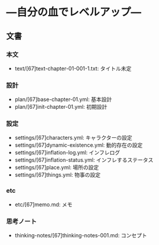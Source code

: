 #  ―自分の血でレベルアップ―
## 文書
### 本文
- text/[67]text-chapter-01-001-1.txt: タイトル未定

### 設計
- plan/[67]base-chapter-01.yml: 基本設計
- plan/[67]init-chapter-01.yml: 初期設計

### 設定
- settings/[67]characters.yml:        キャラクターの設定
- settings/[67]dynamic-existence.yml: 動的存在の設定
- settings/[67]inflation-log.yml:     インフレログ
- settings/[67]inflation-status.yml:  インフレするステータス
- settings/[67]place.yml:             場所の設定
- settings/[67]things.yml:            物事の設定

### etc
- etc/[67]memo.md: メモ

### 思考ノート
- thinking-notes/[67]thinking-notes-001.md: コンセプト
